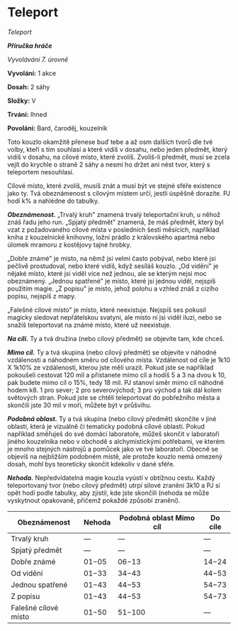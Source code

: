 # Teleport

*Teleport*

***Příručka hráče***

*Vyvolávání 7. úrovně*

**Vyvolání:** 1 akce

**Dosah:** 2 sáhy

**Složky:** V

**Trvání:** Ihned

**Povolání:** Bard, čaroděj, kouzelník

Toto kouzlo okamžitě přenese buď tebe a až osm dalších tvorů dle tvé volby, kteří s tím souhlasí a které vidíš v dosahu, nebo jeden předmět, který vidíš v dosahu, na cílové místo, které zvolíš. Zvolíš-li předmět, musí se zcela vejít do krychle o straně 2 sáhy a nesmí ho držet ani nést tvor, který s teleportem nesouhlasí.

Cílové místo, které zvolíš, musíš znát a musí být ve stejné sféře existence jako ty. Tvá obeznámenost s cílovým místem určí, jestli úspěšně dorazíte. PJ hodí k% a nahlédne do tabulky.

***Obeznámenost.*** „Trvalý kruh" znamená trvalý teleportační kruh, u něhož znáš řadu jeho run. „Spjatý předmět" znamená, že máš předmět, který byl vzat z požadovaného cílové místa v posledních šesti měsících, například kniha z kouzelnické knihovny, ložní prádlo z královského apartmá nebo úlomek mramoru z kostějovy tajné hrobky.

„Dobře známé" je místo, na němž jsi velmi často pobýval, nebo které jsi pečlivě prostudoval, nebo které vidíš, když sesíláš kouzlo. „Od vidění" je nějaké místo, které jsi viděl více než jednou, ale se kterým nejsi moc obeznámený. „Jednou spatřené" je místo, které jsi jednou viděl, nejspíš použitím magie. „Z popisu" je místo, jehož polohu a vzhled znáš z cizího popisu, nejspíš z mapу.

„Falešné cílové místo" je místo, které neexistuje. Nejspíš ses pokusil magicky sledovat nepřátelskou svatyni, ale místo ní jsi viděl iluzi, nebo se snažíš teleportovat na známé místo, které už neexistuje.

***Na cíli.*** Ty a tvá družina (nebo cílový předmět) se objevíte tam, kde chceš.

***Mimo cíl.*** Ty a tvá skupina (nebo cílový předmět) se objevíte v náhodné vzdálenosti a náhodném směru od cílového místa. Vzdálenost od cíle je 1k10 X 1k10% ze vzdálenosti, kterou jste měli urazit. Pokud jste se například pokoušeli cestovat 120 mil a přistanete mimo cíl a hodíš 5 a 3 na dvou k 10, pak budete mimo cíl o 15%, tedy 18 mil. PJ stanoví směr mimo cíl náhodně hodem k8. 1 pro sever; 2 pro severovýchod; 3 pro východ a tak dál kolem světových stran. Pokud jste se chtěli teleportovat do pobřežního města a skončili jste 30 mil v moři, můžete být v průšvihu.

***Podobná oblast.*** Ty a tvá skupina (nebo cílový předmět) skončíte v jiné oblasti, která je vizuálně či tematicky podobná cílové oblasti. Pokud například směřuješ do své domácí laboratoře, můžeš skončit v laboratoři jiného kouzelníka nebo v obchodě s alchymistickými potřebami, ve kterém je mnoho stejných nástrojů a pomůcek jako ve tvé laboratoři. Obecně se objevíš na nejbližším podobném místě, ale protože kouzlo nemá omezený dosah, mohl bys teoreticky skončit kdekoliv v dané sféře.

***Nehoda.*** Nepředvídatelná magie kouzla vyústí v obtížnou cestu. Každý teleportovaný tvor (nebo cílový předmět) utrpí silové zranění 3k10 a PJ si opět hodí podle tabulky, aby zjistil, kde jste skončili (nehoda se může vyskytnout opakovaně, přičemž pokaždé způsobí zranění).

| Obeznámenost | Nehoda | Podobná oblast Mimo cíl | Do cíle |
| --- | --- | --- | --- |
| Trvalý kruh | — | — | — | 01–100 |
| Spjatý předmět | — | — | — | 01–100 |
| Dobře známé | 01−05 | 06−13 | 14−24 | 25−100 |
| Od vidění | 01−33 | 34−43 | 44−53 | 54−100 |
| Jednou spatřené | 01−43 | 44−53 | 54−73 | 74−100 |
| Z popisu | 01−43 | 44−53 | 54−73 | 74−100 |
| Falešné cílové místo | 01−50 | 51−100 | — | — |